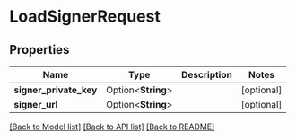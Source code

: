 # LoadSignerRequest

## Properties

| Name                   | Type               | Description | Notes      |
| ---------------------- | ------------------ | ----------- | ---------- |
| **signer_private_key** | Option<**String**> |             | [optional] |
| **signer_url**         | Option<**String**> |             | [optional] |

[[Back to Model list]](../README.md#documentation-for-models) [[Back to API list]](../README.md#documentation-for-api-endpoints) [[Back to README]](../README.md)
